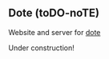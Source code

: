 ## Dote (toDO-noTE)


Website and server for [dote](https://github.com/spiderforrest/dote)


Under construction!


